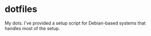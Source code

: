 # dotfiles
My dots. I've provided a setup script for Debian-based systems that handles most of the setup.
